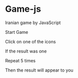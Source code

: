 # Game-js
Iranian game by JavaScript


Start Game

Click on one of the icons
<img src=""/>

If the result was one
<img src=""/>

Repeat 5 times

Then the result will appear to you
<img src="">
